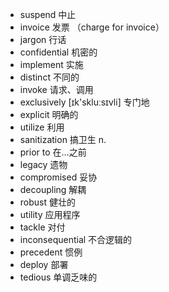 - suspend 中止
- invoice 发票 （charge for invoice）
- jargon 行话
- confidential 机密的
- implement 实施
- distinct 不同的
- invoke 请求、调用
- exclusively  [ɪk'skluːsɪvli] 专门地
- explicit 明确的
- utilize 利用
- sanitization 搞卫生 n.
- prior to 在...之前
- legacy 遗物
- compromised 妥协
- decoupling 解耦  
- robust 健壮的	
- utility 应用程序
- tackle 对付
- inconsequential 不合逻辑的
- precedent 惯例
- deploy 部署
- tedious 单调乏味的
 
